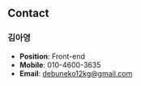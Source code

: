 ## Contact
### 김아영
* **Position**: Front-end
* **Mobile**: 010-4600-3635
* **Email**: debuneko12kg@gmail.com

